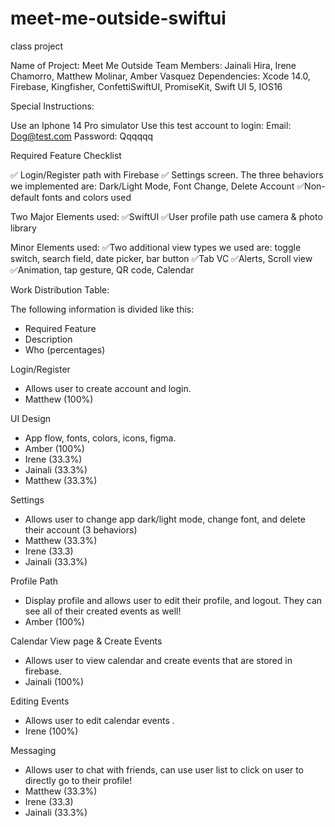 # meet-me-outside-swiftui
class project

Name of Project: Meet Me Outside 
Team Members: Jainali Hira, Irene Chamorro, Matthew Molinar, Amber Vasquez
Dependencies: Xcode 14.0, Firebase, Kingfisher, ConfettiSwiftUI, PromiseKit, Swift UI 5, IOS16

Special Instructions: 

Use an Iphone 14 Pro simulator 
Use this test account to login:
Email: Dog@test.com
Password: Qqqqqq

Required Feature Checklist 

✅ Login/Register path with Firebase
✅ Settings screen. The three behaviors we implemented are: Dark/Light Mode, Font Change, Delete Account
✅Non-default fonts and colors used

Two Major Elements used:
✅SwiftUI
✅User profile path use camera & photo library


Minor Elements used:
✅Two additional view types we used are: toggle switch, search field, date picker, bar button
✅Tab VC
✅Alerts, Scroll view
✅Animation, tap gesture, QR code, Calendar

Work Distribution Table:

The following information is divided like this:
- Required Feature
- Description
- Who (percentages)

Login/Register
- Allows user to create account and login.
- Matthew (100%)

UI Design
- App flow, fonts, colors, icons, figma.
- Amber (100%)
- Irene (33.3%)
- Jainali (33.3%)
- Matthew (33.3%)

Settings
- Allows user to change app dark/light mode, change font, and delete their account (3 behaviors)
- Matthew (33.3%)
- Irene (33.3)
- Jainali (33.3%)

Profile Path
- Display profile and allows user to edit their profile, and logout. They can see all of their created events as well!
- Amber (100%)

Calendar View page & Create Events
- Allows user to view calendar and create events that are stored in firebase. 
- Jainali (100%)

Editing Events
- Allows user to edit calendar events .
- Irene (100%)

Messaging
- Allows user to chat with friends, can use user list to click on user to directly go to their profile!
- Matthew (33.3%)
- Irene (33.3)
- Jainali (33.3%)
